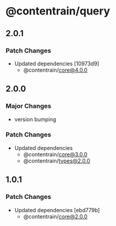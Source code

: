 # @contentrain/query

## 2.0.1

### Patch Changes

- Updated dependencies [10973d9]
  - @contentrain/core@4.0.0

## 2.0.0

### Major Changes

- version bumping

### Patch Changes

- Updated dependencies
  - @contentrain/core@3.0.0
  - @contentrain/types@2.0.0

## 1.0.1

### Patch Changes

- Updated dependencies [ebd779b]
  - @contentrain/core@2.0.0
